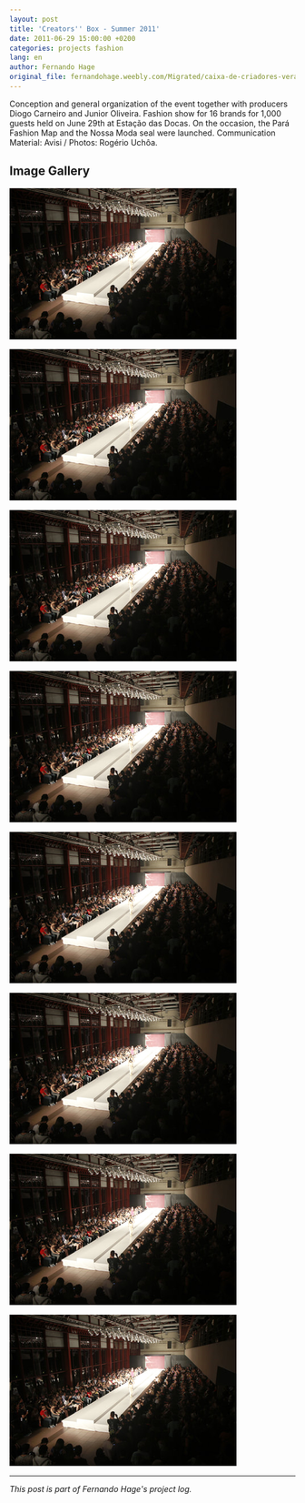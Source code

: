 ```yaml
---
layout: post
title: 'Creators'' Box - Summer 2011'
date: 2011-06-29 15:00:00 +0200
categories: projects fashion
lang: en
author: Fernando Hage
original_file: fernandohage.weebly.com/Migrated/caixa-de-criadores-verao-2011.html
---
```


Conception and general organization of the event together with producers Diogo Carneiro and Junior Oliveira. Fashion show for 16 brands for 1,000 guests held on June 29th at Estação das Docas. On the occasion, the Pará Fashion Map and the Nossa Moda seal were launched. Communication Material: Avisi / Photos: Rogério Uchôa.

## Image Gallery


![Creators' Box - Summer 2011](/assets/images/2011-06-29-caixa-criadores-colecao-verao-2011-01.jpg)



![Creators' Box - Summer 2011](/assets/images/2011-06-29-caixa-criadores-colecao-verao-2011-02.jpg)



![Creators' Box - Summer 2011](/assets/images/2011-06-29-caixa-criadores-colecao-verao-2011-03.jpg)



![Creators' Box - Summer 2011](/assets/images/2011-06-29-caixa-criadores-colecao-verao-2011-04.jpg)



![Creators' Box - Summer 2011](/assets/images/2011-06-29-caixa-criadores-colecao-verao-2011-05.jpg)



![Creators' Box - Summer 2011](/assets/images/2011-06-29-caixa-criadores-colecao-verao-2011-06.jpg)



![Creators' Box - Summer 2011](/assets/images/2011-06-29-caixa-criadores-colecao-verao-2011-07.jpg)



![Creators' Box - Summer 2011](/assets/images/2011-06-29-caixa-criadores-colecao-verao-2011-08.jpg)


---

*This post is part of Fernando Hage's project log.*